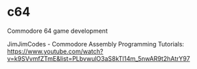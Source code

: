 # c64
Commodore 64 game development


JimJimCodes - Commodore Assembly Programming Tutorials:
https://www.youtube.com/watch?v=k9SVvmfZTmE&list=PLbvwulO3aS8kTl14m_5nwAR9t2hAtrY97
